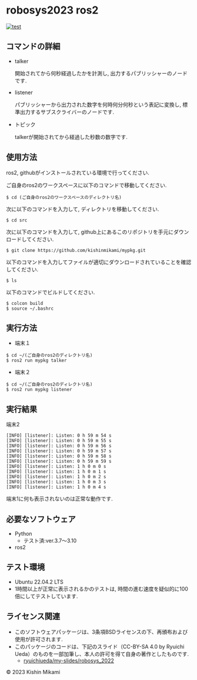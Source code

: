 # robosys2023 ros2
[![test](https://github.com/kishinmikami/mypkg/actions/workflows/test.yml/badge.svg)](https://github.com/kishinmikami/mypkg/actions/workflows/test.yml)

## コマンドの詳細
* talker

	開始されてから何秒経過したかを計測し, 出力するパブリッシャーのノードです.

* listener

	パブリッシャーから出力された数字を何時何分何秒という表記に変換し, 標準出力するサブスクライバーのノードです.

* トピック

	talkerが開始されてから経過した秒数の数字です.

## 使用方法
ros2, githubがインストールされている環境で行ってください.

ご自身のros2のワークスペースに以下のコマンドで移動してください.
```
$ cd (ご自身のros2のワークスペースのディレクトリ名)
```
次に以下のコマンドを入力して, ディレクトリを移動してください.
```
$ cd src
```
次に以下のコマンドを入力して, github上にあるこのリポジトリを手元にダウンロードしてください.
```
$ git clone https://github.com/kishinmikami/mypkg.git
```
以下のコマンドを入力してファイルが適切にダウンロードされていることを確認してください.
```
$ ls
```
以下のコマンドでビルドしてください.
```
$ colcon build
$ source ~/.bashrc
```

## 実行方法
* 端末１
```
$ cd ~/(ご自身のros2のディレクトリ名)
$ ros2 run mypkg talker 
```

* 端末２
```
$ cd ~/(ご自身のros2のディレクトリ名)
$ ros2 run mypkg listener
```
## 実行結果
端末2
```
[INFO] [listener]: Listen: 0 h 59 m 54 s
[INFO] [listener]: Listen: 0 h 59 m 55 s
[INFO] [listener]: Listen: 0 h 59 m 56 s
[INFO] [listener]: Listen: 0 h 59 m 57 s
[INFO] [listener]: Listen: 0 h 59 m 58 s
[INFO] [listener]: Listen: 0 h 59 m 59 s
[INFO] [listener]: Listen: 1 h 0 m 0 s
[INFO] [listener]: Listen: 1 h 0 m 1 s
[INFO] [listener]: Listen: 1 h 0 m 2 s
[INFO] [listener]: Listen: 1 h 0 m 3 s
[INFO] [listener]: Listen: 1 h 0 m 4 s
```

端末1に何も表示されないのは正常な動作です.

## 必要なソフトウェア
* Python
	* テスト済:ver.3.7～3.10
* ros2

## テスト環境
* Ubuntu 22.04.2 LTS
* 1時間以上が正常に表示されるかのテストは, 時間の進む速度を疑似的に100倍にしてテストしています. 

## ライセンス関連

* このソフトウェアパッケージは、3条項BSDライセンスの下、再頒布および使用が許可されます.
* このパッケージのコードは、下記のスライド（CC-BY-SA 4.0 by Ryuichi Ueda）のものを一部加筆し、本人の許可を得て自身の著作としたものです.
	* [ryuichiueda/my-slides/robosys_2022](https://github.com/ryuichiueda/my_slides/tree/master/robosys_2022)

© 2023 Kishin Mikami
